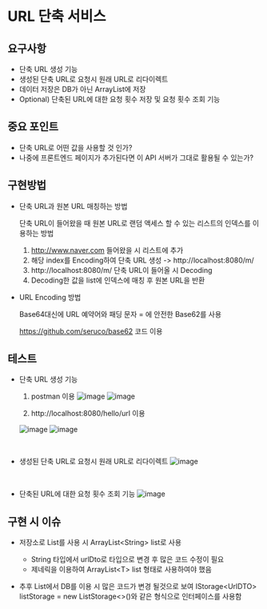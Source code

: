 # URL 단축 서비스

## 요구사항
* 단축 URL 생성 기능
* 생성된 단축 URL로 요청시 원래 URL로 리다이렉트
* 데이터 저장은 DB가 아닌 ArrayList에 저장
* Optional) 단축된 URL에 대한 요청 횟수 저장 및 요청 횟수 조회 기능

## 중요 포인트
* 단축 URL로 어떤 값을 사용할 것 인가?
* 나중에 프론트엔드 페이지가 추가된다면 이 API 서버가 그대로 활용될 수 있는가?

## 구현방법
* 단축 URL과 원본 URL 매칭하는 방법


  단축 URL이 들어왔을 때 원본 URL로 랜덤 액세스 할 수 있는 리스트의 인덱스를 이용하는 방법

  1. http://www.naver.com 들어왔을 시 리스트에 추가
  2. 해당 index를 Encoding하여 단축 URL 생성 -> http://localhost:8080/m/
  3. http://localhost:8080/m/ 단축 URL이 들어올 시 Decoding
  4. Decoding한 값을 list에 인덱스에 매칭 후 원본 URL을 반환

* URL Encoding 방법


  Base64대신에 URL 예약어와 패딩 문자 = 에 안전한 Base62를 사용

  https://github.com/seruco/base62 코드 이용

## 테스트
* 단축 URL 생성 기능
  1. postman 이용
![image](https://user-images.githubusercontent.com/41093183/200281163-f9edabe2-6f4a-4e71-8cd9-89d5e02260b4.png)
![image](https://user-images.githubusercontent.com/41093183/200281481-833788a8-a238-4744-bd5e-c8d32f1633d5.png)

  2. http://localhost:8080/hello/url 이용
  
  
  ![image](https://user-images.githubusercontent.com/41093183/200282299-af125293-7b4f-4476-825a-dbc3445c12d1.png)
  ![image](https://user-images.githubusercontent.com/41093183/200282395-ec052451-1470-4404-92f7-654e20965123.png)




<br />

* 생성된 단축 URL로 요청시 원래 URL로 리다이렉트
![image](https://user-images.githubusercontent.com/41093183/200281681-d3385db8-4cae-42d2-bae7-e7cc450cab7c.png)

<br />

* 단축된 URL에 대한 요청 횟수 조회 기능
![image](https://user-images.githubusercontent.com/41093183/200281832-5f6d4005-4d28-42c9-b217-fb0a293cb85c.png)


## 구현 시 이슈
* 저장소로 List를 사용 시 ArrayList\<String\> list로 사용
  - String 타입에서 urlDto로 타입으로 변경 후 많은 코드 수정이 필요
  - 제네릭을 이용하여 ArrayList\<T\> list 형태로 사용하여야 했음

* 추후 List에서 DB를 이용 시 많은 코드가 변경 될것으로 보여 IStorage\<UrlDTO\> listStorage = new ListStorage\<\>()와 같은 형식으로 인터페이스를 사용함  
